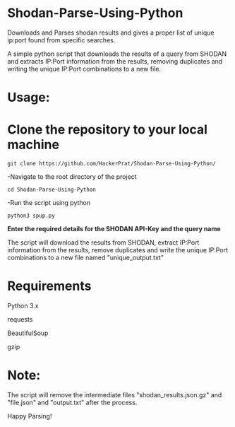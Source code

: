 # Shodan-Parse-Using-Python
Downloads and Parses shodan results and gives a proper list of unique ip:port found from specific searches.

A simple python script that downloads the results of a query from SHODAN and extracts IP:Port information from the results, removing duplicates and writing the unique IP:Port combinations to a new file.

# Usage:
# Clone the repository to your local machine

`git clone https://github.com/HackerPrat/Shodan-Parse-Using-Python/`

-Navigate to the root directory of the project

`cd Shodan-Parse-Using-Python`

-Run the script using python

`python3 spup.py`

**Enter the required details for the SHODAN API-Key and the query name**

The script will download the results from SHODAN, extract IP:Port information from the results, remove duplicates and write the unique IP:Port combinations to a new file named "unique_output.txt"

# Requirements

Python 3.x

requests

BeautifulSoup

gzip


# Note:
The script will remove the intermediate files "shodan_results.json.gz" and "file.json" and "output.txt" after the process.

Happy Parsing!
